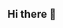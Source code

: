 ## Hi there 👋

<!--
**Miztikan55/Miztikan55** is a ✨ _special_ ✨ repository because its `README.md` (this file) appears on your GitHub profile.

Here are some ideas to get you started:

- 🔭 I'm currently working on a portfolio website. 
- 🌱 I'm currently a student at Kirtland Community College studying computer science.
-->
